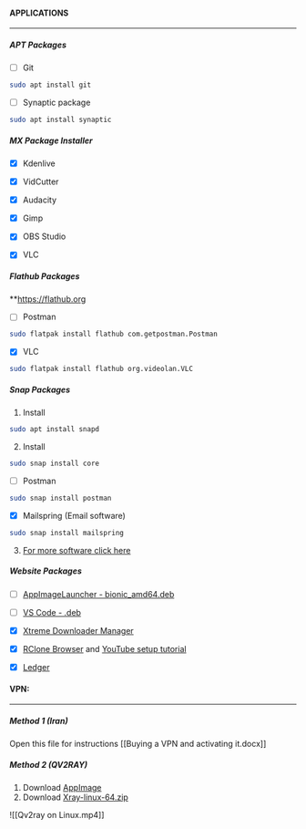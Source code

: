 #### APPLICATIONS
----------------
##### APT Packages
- [ ] Git
```bash
sudo apt install git
```

- [ ] Synaptic package
```bash
sudo apt install synaptic
```

##### MX Package Installer

- [x] Kdenlive

- [x] VidCutter

- [x] Audacity

- [x] Gimp

- [x] OBS Studio

- [x] VLC

##### Flathub Packages
**https://flathub.org

- [ ] Postman
```bash
sudo flatpak install flathub com.getpostman.Postman
```

- [x] VLC
```bash
sudo flatpak install flathub org.videolan.VLC
```

##### Snap Packages
1. Install
```bash
sudo apt install snapd
```
2. Install
```bash
sudo snap install core
```

- [ ] Postman
```bash
sudo snap install postman
```

- [x] Mailspring (Email software)
```bash
sudo snap install mailspring
```

3. [For more software click here](https://snapcraft.io/)

##### Website Packages
- [ ] [AppImageLauncher - bionic_amd64.deb](https://github.com/TheAssassin/AppImageLauncher/releases)

- [ ] [VS Code - .deb](https://code.visualstudio.com/download)

- [x] [Xtreme Downloader Manager](https://github.com/subhra74/xdm/releases)

- [x] [RClone Browser](https://rclone.org/downloads/) and [YouTube setup tutorial](https://youtu.be/ff8Ogk8NIPU)

- [x] [Ledger](https://www.ledger.com/ledger-live)



#### VPN:
--------------

##### Method 1 (Iran)
Open this file for instructions [[Buying a VPN and activating it.docx]]

##### Method 2 (QV2RAY)
1. Download [AppImage](https://github.com/Qv2ray/Qv2ray/releases/)
2. Download [Xray-linux-64.zip](https://github.com/XTLS/Xray-core/releases)

![[Qv2ray on Linux.mp4]]